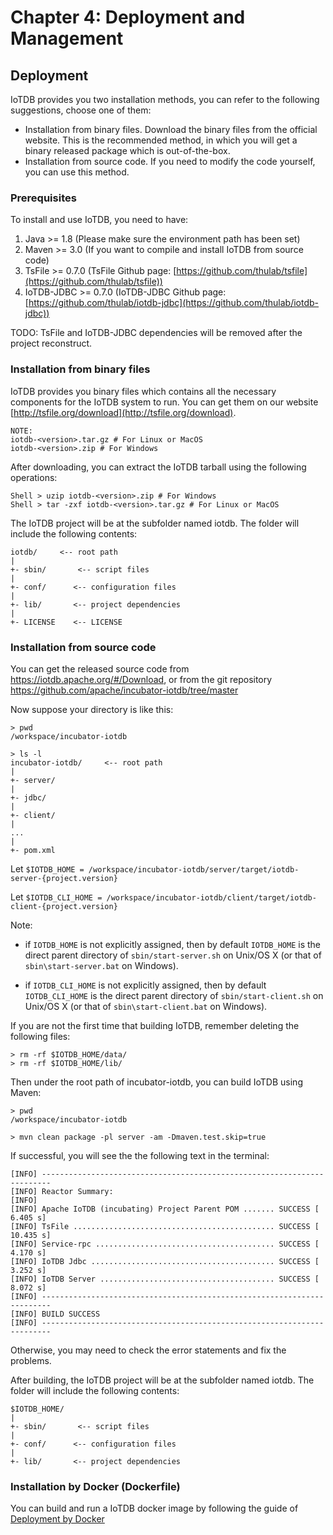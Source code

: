 <!--

    Licensed to the Apache Software Foundation (ASF) under one
    or more contributor license agreements.  See the NOTICE file
    distributed with this work for additional information
    regarding copyright ownership.  The ASF licenses this file
    to you under the Apache License, Version 2.0 (the
    "License"); you may not use this file except in compliance
    with the License.  You may obtain a copy of the License at

        http://www.apache.org/licenses/LICENSE-2.0

    Unless required by applicable law or agreed to in writing,
    software distributed under the License is distributed on an
    "AS IS" BASIS, WITHOUT WARRANTIES OR CONDITIONS OF ANY
    KIND, either express or implied.  See the License for the
    specific language governing permissions and limitations
    under the License.

-->

# Chapter 4: Deployment and Management

## Deployment

IoTDB provides you two installation methods, you can refer to the following suggestions, choose one of them:

* Installation from binary files. Download the binary files from the official website. This is the recommended method, in which you will get a binary released package which is out-of-the-box.
* Installation from source code. If you need to modify the code yourself, you can use this method.

### Prerequisites

To install and use IoTDB, you need to have:

1. Java >= 1.8 (Please make sure the environment path has been set)
2. Maven >= 3.0 (If you want to compile and install IoTDB from source code)
3. TsFile >= 0.7.0 (TsFile Github page: [https://github.com/thulab/tsfile](https://github.com/thulab/tsfile))
4. IoTDB-JDBC >= 0.7.0 (IoTDB-JDBC Github page: [https://github.com/thulab/iotdb-jdbc](https://github.com/thulab/iotdb-jdbc))

TODO: TsFile and IoTDB-JDBC dependencies will be removed after the project reconstruct.

### Installation from  binary files

IoTDB provides you binary files which contains all the necessary components for the IoTDB system to run. You can get them on our website [http://tsfile.org/download](http://tsfile.org/download). 

```
NOTE:
iotdb-<version>.tar.gz # For Linux or MacOS
iotdb-<version>.zip # For Windows
```

After downloading, you can extract the IoTDB tarball using the following operations:

```
Shell > uzip iotdb-<version>.zip # For Windows
Shell > tar -zxf iotdb-<version>.tar.gz # For Linux or MacOS
```

The IoTDB project will be at the subfolder named iotdb. The folder will include the following contents:

```
iotdb/     <-- root path
|
+- sbin/       <-- script files
|
+- conf/      <-- configuration files
|
+- lib/       <-- project dependencies
|
+- LICENSE    <-- LICENSE
```

### Installation from source code

You can get the released source code from https://iotdb.apache.org/#/Download, or from the git repository https://github.com/apache/incubator-iotdb/tree/master

Now suppose your directory is like this:

```
> pwd
/workspace/incubator-iotdb

> ls -l
incubator-iotdb/     <-- root path
|
+- server/
|
+- jdbc/
|
+- client/
|
...
|
+- pom.xml
```

Let `$IOTDB_HOME = /workspace/incubator-iotdb/server/target/iotdb-server-{project.version}`

Let `$IOTDB_CLI_HOME = /workspace/incubator-iotdb/client/target/iotdb-client-{project.version}`

Note:
* if `IOTDB_HOME` is not explicitly assigned, 
then by default `IOTDB_HOME` is the direct parent directory of `sbin/start-server.sh` on Unix/OS X 
(or that of `sbin\start-server.bat` on Windows).

* if `IOTDB_CLI_HOME` is not explicitly assigned, 
then by default `IOTDB_CLI_HOME` is the direct parent directory of `sbin/start-client.sh` on 
Unix/OS X (or that of `sbin\start-client.bat` on Windows).

If you are not the first time that building IoTDB, remember deleting the following files:

```
> rm -rf $IOTDB_HOME/data/
> rm -rf $IOTDB_HOME/lib/
```

Then under the root path of incubator-iotdb, you can build IoTDB using Maven:

```
> pwd
/workspace/incubator-iotdb

> mvn clean package -pl server -am -Dmaven.test.skip=true
```

If successful, you will see the the following text in the terminal:

```
[INFO] ------------------------------------------------------------------------
[INFO] Reactor Summary:
[INFO]
[INFO] Apache IoTDB (incubating) Project Parent POM ....... SUCCESS [  6.405 s]
[INFO] TsFile ............................................. SUCCESS [ 10.435 s]
[INFO] Service-rpc ........................................ SUCCESS [  4.170 s]
[INFO] IoTDB Jdbc ......................................... SUCCESS [  3.252 s]
[INFO] IoTDB Server ....................................... SUCCESS [  8.072 s]
[INFO] ------------------------------------------------------------------------
[INFO] BUILD SUCCESS
[INFO] ------------------------------------------------------------------------
```

Otherwise, you may need to check the error statements and fix the problems.

After building, the IoTDB project will be at the subfolder named iotdb. The folder will include the following contents:

```
$IOTDB_HOME/
|
+- sbin/       <-- script files
|
+- conf/      <-- configuration files
|
+- lib/       <-- project dependencies
```

<!-- > NOTE: We also provide already built JARs and project at [http://tsfile.org/download](http://tsfile.org/download) instead of build the jar package yourself. -->

### Installation by Docker (Dockerfile)

You can build and run a IoTDB docker image by following the guide of [Deployment by Docker](/#/Documents/0.8.0/chap4/sec7)
